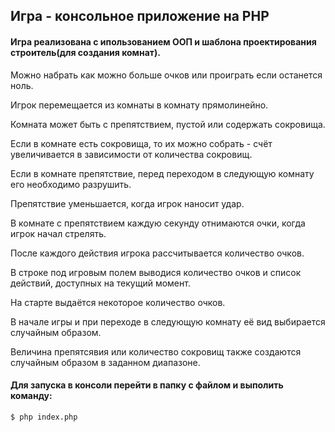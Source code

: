 ## Игра - консольное приложение на PHP

#### Игра реализована с ипользованием ООП и шаблона проектирования строитель(для создания комнат).

Можно набрать как можно больше очков или проиграть если останется ноль.

Игрок перемещается из комнаты в комнату прямолинейно.

Комната может быть с препятствием, пустой или содержать сокровища.

Если в комнате есть сокровища, то их можно собрать - счёт увеличивается в зависимости от количества сокровищ.

Если в комнате препятствие, перед переходом в следующую комнату его необходимо разрушить.

Препятствие уменьшается, когда игрок наносит удар.

В комнате с препятствием каждую секунду отнимаются очки, когда игрок начал стрелять.

После каждого действия игрока рассчитывается количество очков.

В строке под игровым полем выводися количество очков и список действий, доступных на текущий момент.

На старте выдаётся некоторое количество очков.

В начале игры и при переходе в следующую комнату её вид выбирается случайным образом. 

Величина препятсявия или количество сокровищ также создаются случайным образом в заданном диапазоне.

#### Для запуска в консоли перейти в папку с файлом и выполить команду:
```sh
$ php index.php
```

